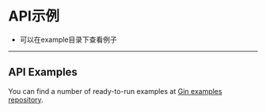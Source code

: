 # API示例
- 可以在example目录下查看例子
--- 
## API Examples

You can find a number of ready-to-run examples at [Gin examples repository](https://github.com/gin-gonic/examples).